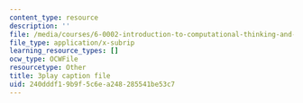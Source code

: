 ```yaml
---
content_type: resource
description: ''
file: /media/courses/6-0002-introduction-to-computational-thinking-and-data-science-fall-2016/240dddf19b9f5c6ea248285541be53c7_esmzYhuFnds.vtt
file_type: application/x-subrip
learning_resource_types: []
ocw_type: OCWFile
resourcetype: Other
title: 3play caption file
uid: 240dddf1-9b9f-5c6e-a248-285541be53c7
---
```

